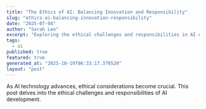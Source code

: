 ```yaml
---
title: "The Ethics of AI: Balancing Innovation and Responsibility"
slug: "ethics-ai-balancing-innovation-responsibility"
date: "2025-07-04"
author: "Sarah Lee"
excerpt: "Exploring the ethical challenges and responsibilities in AI development."
tags:
  - ai
published: true
featured: true
generated_at: "2025-10-19T06:33:17.370520"
layout: "post"
---
```


As AI technology advances, ethical considerations become crucial. This post delves into the ethical challenges and responsibilities of AI development.